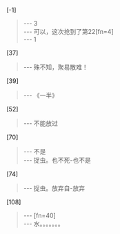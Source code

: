 
[-1] 
>--- 3<br>
>--- 可以，这次抢到了第22[fn=4]<br>
>--- 1<br>

[37] 
>--- 殊不知，聚易散难！<br>

[39] 
>--- 《一半》<br>

[52] 
>--- 不能放过<br>

[70] 
>--- 不是<br>
>--- 捉虫。也不死-也不是<br>

[74] 
>--- 捉虫。放弃自-放弃<br>

[108] 
>--- [fn=40]<br>
>--- 水。。。。。。。<br>
